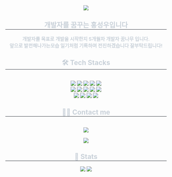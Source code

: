 <div align= "center">
    <img src="https://capsule-render.vercel.app/api?type=waving&color=gradient&height=180&text=🚁🚁🚁&animation=scaleIn&fontColor=ffffff&fontSize=70" />
    </div>
    <div align= "center"> 
    <h2 style="border-bottom: 1px solid #21262d; color: #c9d1d9;"> 개발자를 꿈꾸는 홍성우입니다 </h2>  
    <div style="font-weight: 700; font-size: 15px; text-align: center; color: #c9d1d9;"> 개발자를 목표로 개발을 시작한지 5개월차 개발자 꿈나무 입니다.</li><br></li>앞으로 발전해나가는모습 일기처럼 기록하며 전진하겠습니다 잘부탁드립니다! </div> 
    </div>
    <div align= "center">
    <h2 style="border-bottom: 1px solid #21262d; color: #c9d1d9;"> 🛠️ Tech Stacks </h2> <br> 
    <div style="margin: 0 auto; text-align: center;" align= "center"> <img src="https://img.shields.io/badge/Java-007396?style=for-the-badge&logo=Java&logoColor=white">
          <img src="https://img.shields.io/badge/Javascript-F7DF1E?style=for-the-badge&logo=Javascript&logoColor=white">
          <img src="https://img.shields.io/badge/jQuery-0769AD?style=for-the-badge&logo=jQuery&logoColor=white">
          <img src="https://img.shields.io/badge/Spring-6DB33F?style=for-the-badge&logo=Spring&logoColor=white">
          <img src="https://img.shields.io/badge/Spring Boot-6DB33F?style=for-the-badge&logo=Spring Boot&logoColor=white">
          <br/><img src="https://img.shields.io/badge/MariaDB-003545?style=for-the-badge&logo=MariaDB&logoColor=white">
          <img src="https://img.shields.io/badge/MySQL-4479A1?style=for-the-badge&logo=MySQL&logoColor=white">
          <img src="https://img.shields.io/badge/Oracle-F80000?style=for-the-badge&logo=Oracle&logoColor=white">
          <img src="https://img.shields.io/badge/Apache Tomcat-F8DC75?style=for-the-badge&logo=Apache Tomcat&logoColor=white">
          <img src="https://img.shields.io/badge/Git-F05032?style=for-the-badge&logo=Git&logoColor=white">
          <br/><img src="https://img.shields.io/badge/HTML5-E34F26?style=for-the-badge&logo=HTML5&logoColor=white">
          <img src="https://img.shields.io/badge/CSS3-1572B6?style=for-the-badge&logo=CSS3&logoColor=white">
          <img src="https://img.shields.io/badge/Bootstrap-7952B3?style=for-the-badge&logo=Bootstrap&logoColor=white">
          <img src="https://img.shields.io/badge/Github-181717?style=for-the-badge&logo=Github&logoColor=white">
          </div>
    </div>
    <div align= "center">
    <h2 style="border-bottom: 1px solid #21262d; color: #c9d1d9;"> 🧑‍💻 Contact me </h2> <br> 
    <div align= "center"> <a href=mailto:https://github.com/Hongseongwo> <img src="https://img.shields.io/badge/Gmail-EA4335?style=for-the-badge&logo=Gmail&logoColor=white&link=mailto:https://github.com/Hongseongwo"> </a>
          </div>  <br> 
    <div align= "center"> <a href="https://hits.seeyoufarm.com"> <img src="https://hits.seeyoufarm.com/api/count/incr/badge.svg?url=https%3A%2F%2Fgithub.com%2FHongseongwo%2F&count_bg=%23000000&title_bg=%23000000&icon=github.svg&icon_color=%23FFFFFF&title=GitHub&edge_flat=false"/></a>
       </div> 
    </div>
    <div align= "center"> 
    <h2 style="border-bottom: 1px solid #21262d; color: #c9d1d9;"> 🏅 Stats </h2> <div align= "center"> <img src="https://github-readme-stats.vercel.app/api?username=Hongseongwo&bg_color=180,000000,&title_color=000000&text_color=000000"
         /> <img src="https://github-readme-stats.vercel.app/api/top-langs/?username=Hongseongwo&layout=compact&bg_color=180,000000,&title_color=000000&text_color=000000"
           /> </div> 
    </div>
    
